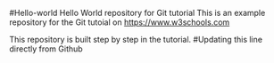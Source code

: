 
#Hello-world
Hello World repository for Git tutorial
This is an example repository for the Git tutoial on https://www.w3schools.com

This repository is built step by step in the tutorial.
#Updating this line directly from Github
